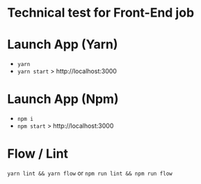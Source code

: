 # Technical test for Front-End job

# Launch App (Yarn)

- `yarn`
- `yarn start` > http://localhost:3000


# Launch App (Npm)

- `npm i`
- `npm start` > http://localhost:3000

# Flow / Lint

`yarn lint && yarn flow`
or
`npm run lint && npm run flow`
